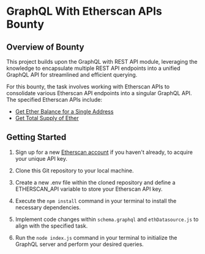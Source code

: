 <!DOCTYPE html>
<html lang="en">

<body>
  <h1>GraphQL With Etherscan APIs Bounty</h1>

  <h2>Overview of Bounty</h2>
  <p>This project builds upon the GraphQL with REST API module, leveraging the knowledge to encapsulate multiple REST API endpoints into a unified GraphQL API for streamlined and efficient querying.</p>

  <p>For this bounty, the task involves working with Etherscan APIs to consolidate various Etherscan API endpoints into a singular GraphQL API. The specified Etherscan APIs include:</p>
  <ul>
    <li><a href="https://docs.etherscan.io/api-endpoints/accounts#get-ether-balance-for-a-single-address">Get Ether Balance for a Single Address</a></li>
    <li><a href="https://docs.etherscan.io/api-endpoints/stats-1#get-total-supply-of-ether">Get Total Supply of Ether</a></li>
  </ul>

  <h2>Getting Started</h2>
  <ol>
    <li><p>Sign up for a new <a href="https://etherscan.io/login">Etherscan account</a> if you haven't already, to acquire your unique API key.</p></li>
    <li><p>Clone this Git repository to your local machine.</p></li>
    <li><p>Create a new .env file within the cloned repository and define a ETHERSCAN_API variable to store your Etherscan API key.</p></li>
    <li><p>Execute the <code>npm install</code> command in your terminal to install the necessary dependencies.</p></li>
    <li><p>Implement code changes within <code>schema.graphql</code> and <code>ethDatasource.js</code> to align with the specified task.</p></li>
    <li><p>Run the <code>node index.js</code> command in your terminal to initialize the GraphQL server and perform your desired queries.</p></li>
  </ol>
</body>

</html>
